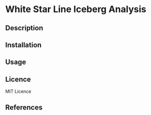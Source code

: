 # White Star Line Iceberg Analysis
 

## Description

## Installation

## Usage

## Licence
MIT Licence 

## References
